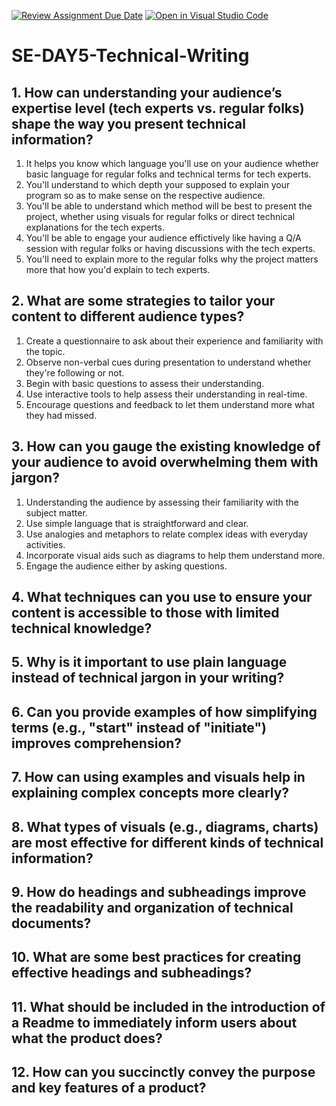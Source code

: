[![Review Assignment Due Date](https://classroom.github.com/assets/deadline-readme-button-22041afd0340ce965d47ae6ef1cefeee28c7c493a6346c4f15d667ab976d596c.svg)](https://classroom.github.com/a/zsAR-pyY)
[![Open in Visual Studio Code](https://classroom.github.com/assets/open-in-vscode-2e0aaae1b6195c2367325f4f02e2d04e9abb55f0b24a779b69b11b9e10269abc.svg)](https://classroom.github.com/online_ide?assignment_repo_id=18485375&assignment_repo_type=AssignmentRepo)
# SE-DAY5-Technical-Writing
## 1. How can understanding your audience’s expertise level (tech experts vs. regular folks) shape the way you present technical information? 
1. It helps you know which language you'll use on your audience whether basic language for regular folks and technical terms for tech experts.
2. You'll understand to which depth your supposed to explain your program so as to make sense on the respective audience.
3. You'll be able to understand which method will be best to present the project, whether using visuals for regular folks or direct technical explanations for the tech experts.
4. You'll be able to engage your audience effictively like having a Q/A session with regular folks or having discussions with the tech experts.
5. You'll need to explain more to the regular folks why the project matters more that how you'd explain to tech experts.
   
## 2. What are some strategies to tailor your content to different audience types?
1. Create a questionnaire to ask about their experience and familiarity with the topic.
2. Observe non-verbal cues during presentation to understand whether they're following or not.
3. Begin with basic questions to assess their understanding.
4. Use interactive tools to help assess their understanding in real-time.
5. Encourage questions and feedback to let them understand more what they had missed.
    
## 3. How can you gauge the existing knowledge of your audience to avoid overwhelming them with jargon?
1. Understanding the audience by assessing their familiarity with the subject matter.
2. Use simple language that is straightforward and clear.
3. Use analogies and metaphors to relate complex ideas with everyday activities.
4. Incorporate visual aids such as diagrams to help them understand more.
5. Engage the audience either by asking questions.
## 4. What techniques can you use to ensure your content is accessible to those with limited technical knowledge?

## 5. Why is it important to use plain language instead of technical jargon in your writing?
## 6. Can you provide examples of how simplifying terms (e.g., "start" instead of "initiate") improves comprehension?
## 7. How can using examples and visuals help in explaining complex concepts more clearly?
## 8. What types of visuals (e.g., diagrams, charts) are most effective for different kinds of technical information?
## 9. How do headings and subheadings improve the readability and organization of technical documents?
## 10. What are some best practices for creating effective headings and subheadings?
## 11. What should be included in the introduction of a Readme to immediately inform users about what the product does?
## 12. How can you succinctly convey the purpose and key features of a product?
